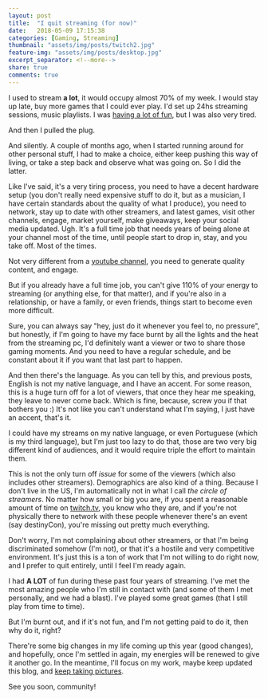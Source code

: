 ```yaml
---
layout: post
title:  "I quit streaming (for now)"
date:   2018-05-09 17:15:38
categories: [Gaming, Streaming]
thumbnail: "assets/img/posts/twitch2.jpg"
feature-img: "assets/img/posts/desktop.jpg"
excerpt_separator: <!--more-->
share: true
comments: true
---
```


I used to stream **a lot**, it would occupy almost 70% of my week. I would stay up late, buy more games that I could ever play. I'd set up 24hs streaming sessions, music playlists. I was [having a lot of fun](https://www.twitch.tv/videos/86308676), but I was also very tired.

And then I pulled the plug.

And silently. A couple of months ago, when I started running around for other personal stuff, I had to make a choice, either keep pushing this way of living, or take a step back and observe what was going on. So I did the latter.

<!--more-->

Like I've said, it's a very tiring process, you need to have a decent hardware setup (you don't really need expensive stuff to do it, but as a musician, I have certain standards about the quality of what I produce), you need to network, stay up to date with other streamers, and latest games, visit other channels, engage, market yourself, make giveaways, keep your social media updated. Ugh. It's a full time job that needs years of being alone at your channel most of the time, until people start to drop in, stay, and you take off. Most of the times.

Not very different from a [youtube channel](https://www.youtube.com/watch?v=Wy201cfdsjI), you need to generate quality content, and engage.

But if you already have a full time job, you can't give 110% of your energy to streaming (or anything else, for that matter), and if you're also in a relationship, or have a family, or even friends, things start to become even more difficult.

Sure, you can always say "hey, just do it whenever you feel to, no pressure", but honestly, if I'm going to have my face burnt by all the lights and the heat from the streaming pc, I'd definitely want a viewer or two to share those gaming moments. And you need to have a regular schedule, and be constant about it if you want that last part to happen.

And then there's the language. As you can tell by this, and previous posts, English is not my native language, and I have an accent. For some reason, this is a huge turn off for a lot of viewers, that once they hear me speaking, they leave to never come back. Which is fine, because, screw you if that bothers you :) It's not like you can't understand what I'm saying, I just have an accent, that's it. 

I could have my streams on my native language, or even Portuguese (which is my third language), but I'm just too lazy to do that, those are two very big different kind of audiences, and it would require triple the effort to maintain them.

This is not the only turn off _issue_ for some of the viewers (which also includes other streamers). Demographics are also kind of a thing. Because I don't live in the US, I'm automatically not in what I call _the circle of streamers_. No matter how small or big you are, if you spent a reasonable amount of time on [twitch.tv](https://twitch.tv), you know who they are, and if you're not physically there to network with these people whenever there's an event (say destinyCon), you're missing out pretty much everything.

Don't worry, I'm not complaining about other streamers, or that I'm being discriminated somehow (I'm not), or that it's a hostile and very competitive environment. It's just this is a ton of work that I'm not willing to do right now, and I prefer to quit entirely, until I feel I'm ready again.

I had **A LOT** of fun during these past four years of streaming. I've met the most amazing people who I'm still in contact with (and some of them I met personally, and we had a blast). I've played some great games (that I still play from time to time).  

But I'm burnt out, and if it's not fun, and I'm not getting paid to do it, then why do it, right?

There're some big changes in my life coming up this year (good changes), and hopefully, once I'm settled in again, my energies will be renewed to give it another go. In the meantime, I'll focus on my work, maybe keep updated this blog, and [keep taking pictures](http://www.phabregat.com/).

See you soon, community!



